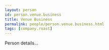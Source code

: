 ```yaml
---
layout: person
id: person.venue.business
title: Venue Business
permalink: people/person.venue.business.html
tags: [company.roast]
---
```


Person details...